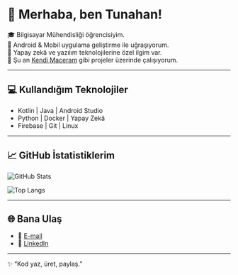 # 👋 Merhaba, ben Tunahan!

🎓 Bilgisayar Mühendisliği öğrencisiyim.  
📱 Android & Mobil uygulama geliştirme ile uğraşıyorum.  
🤖 Yapay zekâ ve yazılım teknolojilerine özel ilgim var.  
🚀 Şu an [Kendi Maceram](https://github.com/tunahan-kara/KendiMaceram) gibi projeler üzerinde çalışıyorum.  

---

## 💻 Kullandığım Teknolojiler
- Kotlin | Java | Android Studio  
- Python | Docker | Yapay Zekâ  
- Firebase | Git | Linux  

---

## 📈 GitHub İstatistiklerim
![GitHub Stats](https://github-readme-stats.vercel.app/api?username=tunahan-kara&show_icons=true&theme=tokyonight)

![Top Langs](https://github-readme-stats.vercel.app/api/top-langs/?username=tunahan-kara&layout=compact&theme=tokyonight)

---

## 🌐 Bana Ulaş
- 📩 [E-mail](tunahankara6813@gmail.com)  
- 💼 [LinkedIn](www.linkedin.com/in/tunahankaraaa)  

---
✨ “Kod yaz, üret, paylaş.”  
